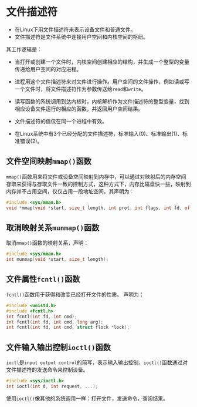 # 文件描述符
- 在Linux下用文件描述符来表示设备文件和普通文件。
- 文件描述符是文件系统中连接用户空间和内核空间的枢纽。

其工作逻辑是：
- 当打开或创建一个文件时，内核空间创建相应的结构，并生成一个整型的变量传递给用户空间的对应进程。
- 进程用这个文件描述符来对文件进行操作。用户空间的文件操作，例如读或写一个文件时，将文件描述符作为参数传送给`read`和`write`。
- 读写函数的系统调用到达内核时，内核解析作为文件描述符的整型变量，找到相应设备文件运行的相应的函数，并返回用户空间结果。

- 文件描述符的值仅在同一个进程中有效。

- 在Linux系统中有3个已经分配的文件描述符，标准输入(0)、标准输出(1)、标准错误(2)。



## 文件空间映射`mmap()`函数
`mmap()`函数用来将文件或设备空间映射到内存中，可以通过对映射后的内存空间存取来获得与存取文件一致的控制方式，这种方式下，内存比磁盘快一些，映射到内存并不占用空间，仅仅占用一段地址空间。其声明为：
```C++
#include <sys/mman.h>
void *mmap(void *start, size_t length, int prot, int flags, int fd, off_t offset);
```

## 取消映射关系`munmap()`函数
取消`mmap()`函数的映射关系，声明：
```C++
#include <sys/mman.h>
int munmap(void *start, size_t length);
```

## 文件属性`fcntl()`函数
`fcntl()`函数用于获得和改变已经打开文件的性质。
声明为：
```C++
#include <unistd.h>
#include <fcntl.h>
int fcntl(int fd, int cmd);
int fcntl(int fd, int cmd, long arg);
int fcntl(int fd, int cmd, struct flock *lock);
```


## 文件输入输出控制`ioctl()`函数

`ioctl`是`input output control`的简写，表示输入输出控制，`ioctl()`函数通过对文件描述符的发送命令来控制设备。

```C++
#include <sys/ioctl.h>
int ioctl(int d, int request, ...);
```

使用`ioctl()`像其他的系统调用一样：打开文件，发送命令，查询结果。




